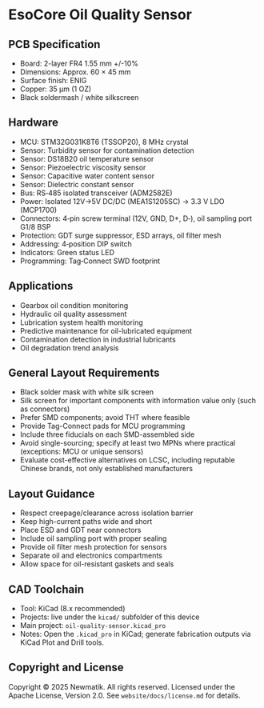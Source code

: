 # EsoCore Oil Quality Sensor

## PCB Specification

- Board: 2-layer FR4 1.55 mm +/-10%
- Dimensions: Approx. 60 × 45 mm
- Surface finish: ENIG
- Copper: 35 µm (1 OZ)
- Black soldermash / white silkscreen

## Hardware

- MCU: STM32G031K8T6 (TSSOP20), 8 MHz crystal
- Sensor: Turbidity sensor for contamination detection
- Sensor: DS18B20 oil temperature sensor
- Sensor: Piezoelectric viscosity sensor
- Sensor: Capacitive water content sensor
- Sensor: Dielectric constant sensor
- Bus: RS‑485 isolated transceiver (ADM2582E)
- Power: Isolated 12V→5V DC/DC (MEA1S1205SC) → 3.3 V LDO (MCP1700)
- Connectors: 4‑pin screw terminal (12V, GND, D+, D‑), oil sampling port G1/8 BSP
- Protection: GDT surge suppressor, ESD arrays, oil filter mesh
- Addressing: 4‑position DIP switch
- Indicators: Green status LED
- Programming: Tag‑Connect SWD footprint

## Applications

- Gearbox oil condition monitoring
- Hydraulic oil quality assessment
- Lubrication system health monitoring
- Predictive maintenance for oil-lubricated equipment
- Contamination detection in industrial lubricants
- Oil degradation trend analysis

## General Layout Requirements

- Black solder mask with white silk screen
- Silk screen for important components with information value only (such as connectors)
- Prefer SMD components; avoid THT where feasible
- Provide Tag-Connect pads for MCU programming
- Include three fiducials on each SMD-assembled side
- Avoid single-sourcing; specify at least two MPNs where practical (exceptions: MCU or unique sensors)
- Evaluate cost-effective alternatives on LCSC, including reputable Chinese brands, not only established manufacturers

## Layout Guidance

- Respect creepage/clearance across isolation barrier
- Keep high-current paths wide and short
- Place ESD and GDT near connectors
- Include oil sampling port with proper sealing
- Provide oil filter mesh protection for sensors
- Separate oil and electronics compartments
- Allow space for oil-resistant gaskets and seals

## CAD Toolchain

- Tool: KiCad (8.x recommended)
- Projects: live under the `kicad/` subfolder of this device
- Main project: `oil-quality-sensor.kicad_pro`
- Notes: Open the `.kicad_pro` in KiCad; generate fabrication outputs via KiCad Plot and Drill tools.

## Copyright and License

Copyright © 2025 Newmatik. All rights reserved.
Licensed under the Apache License, Version 2.0. See `website/docs/license.md` for details.
